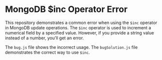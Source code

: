 # MongoDB $inc Operator Error

This repository demonstrates a common error when using the `$inc` operator in MongoDB update operations. The `$inc` operator is used to increment a numerical field by a specified value.  However, if you provide a string value instead of a number, you'll get an error.

The `bug.js` file shows the incorrect usage. The `bugSolution.js` file demonstrates the correct way to use `$inc`.